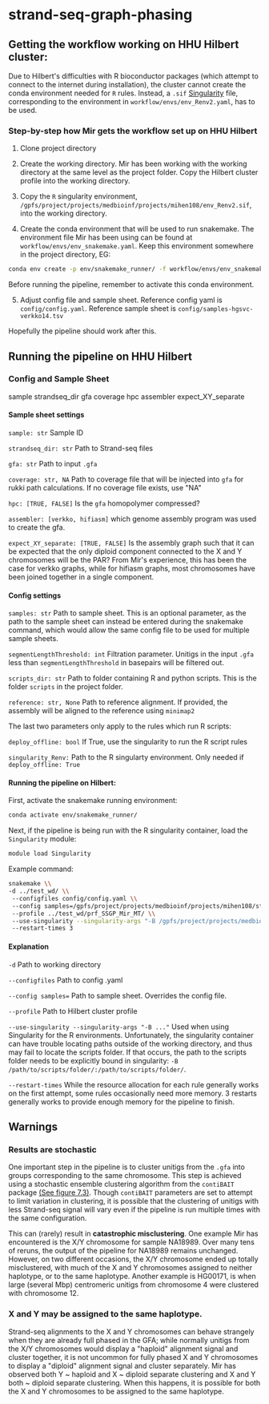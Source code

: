 # strand-seq-graph-phasing

## Getting the workflow working on HHU Hilbert cluster:

Due to Hilbert's difficulties with R bioconductor packages (which attempt to connect to the internet during installation), the cluster cannot create the conda environment needed for `R` rules. Instead, a `.sif` [Singularity](https://docs.sylabs.io/guides/latest/user-guide/) file, corresponding to the environment in `workflow/envs/env_Renv2.yaml`, has to be used.

### Step-by-step how Mir gets the workflow set up on HHU Hilbert

1. Clone project directory

2. Create the working directory. Mir has been working with the working directory at the same level as the project folder. Copy the Hilbert cluster profile into the working directory.

3. Copy the `R` singularity environment, `/gpfs/project/projects/medbioinf/projects/mihen108/env_Renv2.sif`, into the working directory.

4. Create the conda environment that will be used to run snakemake. The environment file Mir has been using can be found at `workflow/envs/env_snakemake.yaml`. Keep this environment somewhere in the project directory, EG: 

```bash
conda env create -p env/snakemake_runner/ -f workflow/envs/env_snakemake.yaml
```

Before running the pipeline, remember to activate this conda environment.

5. Adjust config file and sample sheet. Reference config yaml is `config/config.yaml`. Reference sample sheet is `config/samples-hgsvc-verkko14.tsv`

Hopefully the pipeline should work after this.

## Running the pipeline on HHU Hilbert

### Config and Sample Sheet
sample	strandseq_dir	gfa	coverage	hpc	assembler	expect_XY_separate

#### Sample sheet settings

`sample: str` Sample ID	

`strandseq_dir: str` Path to Strand-seq files	

`gfa: str` Path to input `.gfa`

`coverage: str, NA` Path to coverage file that will be injected into `gfa` for rukki path calculations. If no coverage file exists, use "NA"

`hpc: [TRUE, FALSE]` Is the `gfa` homopolymer compressed?

`assembler: [verkko, hifiasm]` which genome assembly program was used to create the gfa. 

`expect_XY_separate: [TRUE, FALSE]` Is the assembly graph such that it can be expected that the only diploid component connected to the X and Y chromosomes will be the PAR? From Mir's experience, this has been the case for verkko graphs, while for hifiasm graphs, most chromosomes have been joined together in a single component.

#### Config settings

`samples: str` Path to sample sheet. This is an optional parameter, as the path to the sample sheet can instead be entered during the snakemake command, which would allow the same config file to be used for multiple sample sheets.

`segmentLengthThreshold: int` Filtration parameter. Unitigs in the input `.gfa` less than `segmentLengthThreshold` in basepairs will be filtered out.

`scripts_dir: str` Path to folder containing R and python scripts. This is the folder `scripts` in the project folder.

`reference: str, None` Path to reference alignment. If provided, the assembly will be aligned to the reference using `minimap2`

The last two parameters only apply to the rules which run R scripts:

`deploy_offline: bool` If True, use the singularity to run the R script rules

`singularity_Renv:` Path to the R singularty environment. Only needed if `deploy_offline: True`

#### Running the pipeline on Hilbert: 

First, activate the snakemake running environment:

```bash
conda activate env/snakemake_runner/
```

Next, if the pipeline is being run with the R singularity container, load the `Singularity` module: 
```bash
module load Singularity
```

Example command:

```bash
snakemake \\
-d ../test_wd/ \\
 --configfiles config/config.yaml \\
 --config samples=/gpfs/project/projects/medbioinf/projects/mihen108/strand-seq-graph-phasing/config/samples-hgsvc-verkko14.tsv  \\
 --profile ../test_wd/prf_SSGP_Mir_MT/ \\
 --use-singularity --singularity-args "-B /gpfs/project/projects/medbioinf/projects/mihen108/strand-seq-graph-phasing/scripts/:/gpfs/project/projects/medbioinf/projects/mihen108/strand-seq-graph-phasing/scripts/" \\
 --restart-times 3
```
#### Explanation

`-d` Path to working directory

`--configfiles` Path to config .yaml

`--config samples=` Path to sample sheet. Overrides the config file.

`--profile` Path to Hilbert cluster profile

`--use-singularity --singularity-args "-B ..."` Used when using Singularity for the R environments. Unfortunately, the singularity container can have trouble locating paths outside of the working directory, and thus may fail to locate the scripts folder. If that occurs, the path to the scripts folder needs to be explicitly bound in singularity: `-B /path/to/scripts/folder/:/path/to/scripts/folder/`.

`--restart-times` While the resource allocation for each rule generally works on the first attempt, some rules occasionally need more memory. 3 restarts generally works to provide enough memory for the pipeline to finish.

## Warnings

### Results are stochastic

One important step in the pipeline is to cluster unitigs from the `.gfa` into groups corresponding to the same chromosome. This step is achieved using a stochastic ensemble clustering algorithm from the `contiBAIT` package [(See figure 7.3)](https://open.library.ubc.ca/media/stream/pdf/24/1.0135595/1). Though `contiBAIT` parameters are set to attempt to limit variation in clustering, it is possible that the clustering of unitigs with less Strand-seq signal will vary even if the pipeline is run multiple times with the same configuration.

This can (rarely) result in **catastrophic misclustering**. One example Mir has encountered is the X/Y chromosome for sample NA18989. Over many tens of reruns, the output of the pipeline for NA18989 remains unchanged. However, on two different occasions, the X/Y chromosome ended up totally misclustered, with much of the X and Y chromosomes assigned to neither haplotype, or to the same haplotype. Another example is HG00171, is when large (several Mbp) centromeric unitigs from chromosome 4 were clustered with chromosome 12.

### X and Y may be assigned to the same haplotype.

Strand-seq alignments to the X and Y chromosomes can behave strangely when they are already full phased in the GFA; while normally unitigs from the X/Y chromosomes would display a "haploid" alignment signal and cluster together, it is not uncommon for fully phased X and Y chromosomes to display a "diploid" alignment signal and cluster separately. Mir has observed both Y ~ haploid and X ~ diploid separate clustering and X and Y both ~ diploid separate clustering. When this happens, it is possible for both the  X and Y chromosomes to be assigned to the same haplotype.